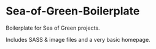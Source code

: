 # Sea-of-Green-Boilerplate
Boilerplate for Sea of Green projects.

Includes SASS & image files and a very basic homepage.
